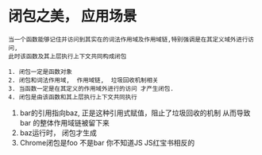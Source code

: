 # 闭包之美， 应用场景
     
    当一个函数能够记住并访问到其实在的词法作用域及作用域链,特别强调是在其定义域外进行访问,
    此时该函数及其上层执行上下文共同构成闭包

    1. 闭包一定是函数对象
    2. 闭包和词法作用域,  作用域链,  垃圾回收机制相关
    3. 当函数一定是在其定义的作用域外进行的访问 才产生闭包. 
    4. 闭包是由该函数和其上层执行上下文共同执行

1. bar的引用指向baz, 正是这种引用式赋值，阻止了垃圾回收的机制
    从而导致bar 的整体作用域链被留下来
2. baz运行时， 闭包才生成
3. Chrome闭包是foo 不是bar 你不知道JS JS红宝书相反的


